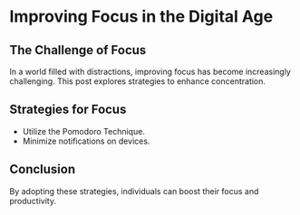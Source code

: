 # Improving Focus in the Digital Age

## The Challenge of Focus
In a world filled with distractions, improving focus has become increasingly challenging. This post explores strategies to enhance concentration.

## Strategies for Focus
- Utilize the Pomodoro Technique.
- Minimize notifications on devices.

## Conclusion
By adopting these strategies, individuals can boost their focus and productivity.